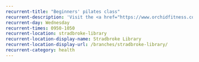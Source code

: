 ```yaml
---
recurrent-title: "Beginners' pilates class"
recurrent-description: 'Visit the <a href="https://www.orchidfitness.co.uk/">Orchid Fitness website</a> or contact Nikki Hambling on <a href="tel:07899888778">07899 888778</a> for more information and to book.'
recurrent-day: Wednesday
recurrent-times: 0950-1050
recurrent-location: stradbroke-library
recurrent-location-display-name: Stradbroke Library
recurrent-location-display-url: /branches/stradbroke-library/
recurrent-category: health
---
```

